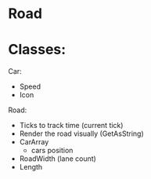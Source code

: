 # Road



# Classes:

Car:
- Speed
- Icon

Road:
- Ticks to track time (current tick)
- Render the road visually (GetAsString)
- CarArray
  - cars position
- RoadWidth (lane count)
- Length